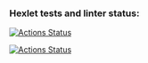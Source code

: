 ### Hexlet tests and linter status:
[![Actions Status](https://github.com/nikitosPonom675/php-project-lvl1/workflows/hexlet-check/badge.svg)](https://github.com/nikitosPonom675/php-project-lvl1/actions)

[![Actions Status](asciinima)](https://asciinema.org/a/MH22dmH24Q7N7wUZCKmkzgDsc)
